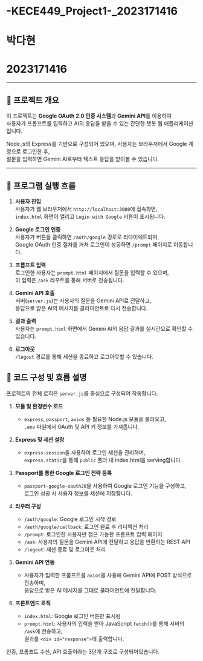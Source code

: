 # -KECE449_Project1-_2023171416

# 박다현
# 2023171416 

---

## 📌 프로젝트 개요

이 프로젝트는 **Google OAuth 2.0 인증 시스템**과 **Gemini API**를 이용하여  
사용자가 프롬프트를 입력하고 AI의 응답을 받을 수 있는 간단한 챗봇 웹 애플리케이션입니다.

Node.js와 Express를 기반으로 구성되어 있으며, 사용자는 브라우저에서 Google 계정으로 로그인한 후,  
질문을 입력하면 Gemini AI로부터 텍스트 응답을 받아볼 수 있습니다.

---

## 🔁 프로그램 실행 흐름

1. **사용자 진입**  
   사용자가 웹 브라우저에서 `http://localhost:3000`에 접속하면,  
   `index.html` 화면이 열리고 `Login with Google` 버튼이 표시됩니다.

2. **Google 로그인 인증**  
   사용자가 버튼을 클릭하면 `/auth/google` 경로로 리다이렉트되며,  
   Google OAuth 인증 절차를 거쳐 로그인이 성공하면 `/prompt` 페이지로 이동합니다.

3. **프롬프트 입력**  
   로그인한 사용자는 `prompt.html` 페이지에서 질문을 입력할 수 있으며,  
   이 입력은 `/ask` 라우트를 통해 서버로 전송됩니다.

4. **Gemini API 호출**  
   서버(`server.js`)는 사용자의 질문을 Gemini API로 전달하고,  
   응답으로 받은 AI의 메시지를 클라이언트로 다시 전송합니다.

5. **결과 출력**  
   사용자는 `prompt.html` 화면에서 Gemini AI의 응답 결과를 실시간으로 확인할 수 있습니다.

6. **로그아웃**  
   `/logout` 경로를 통해 세션을 종료하고 로그아웃할 수 있습니다.



## 🧠 코드 구성 및 흐름 설명

프로젝트의 전체 로직은 `server.js`를 중심으로 구성되어 작동합니다.

1. **모듈 및 환경변수 로드**
   - `express`, `passport`, `axios` 등 필요한 Node.js 모듈을 불러오고,  
     `.env` 파일에서 OAuth 및 API 키 정보를 가져옵니다.

2. **Express 및 세션 설정**
   - `express-session`을 사용하여 로그인 세션을 관리하며,  
     `express.static`을 통해 `public` 폴더 내 index.html을 serving합니다.

3. **Passport를 통한 Google 로그인 전략 등록**
   - `passport-google-oauth20`을 사용하여 Google 로그인 기능을 구성하고,  
     로그인 성공 시 사용자 정보를 세션에 저장합니다.

4. **라우터 구성**
   - `/auth/google`: Google 로그인 시작 경로  
   - `/auth/google/callback`: 로그인 완료 후 리디렉션 처리  
   - `/prompt`: 로그인한 사용자만 접근 가능한 프롬프트 입력 페이지  
   - `/ask`: 사용자의 질문을 Gemini API에 전달하고 응답을 반환하는 REST API  
   - `/logout`: 세션 종료 및 로그아웃 처리

5. **Gemini API 연동**
   - 사용자가 입력한 프롬프트를 `axios`를 사용해 Gemini API에 POST 방식으로 전송하며,  
     응답으로 받은 AI 메시지를 그대로 클라이언트에 전달합니다.

6. **프론트엔드 로직**
   - `index.html`: Google 로그인 버튼만 표시됨  
   - `prompt.html`: 사용자의 입력을 받아 JavaScript `fetch()`를 통해 서버의 `/ask`에 전송하고,  
     결과를 `<div id="response">`에 출력합니다.

인증, 프롬프트 수신, API 호출이라는 3단계 구조로 구성되어있습니다.

